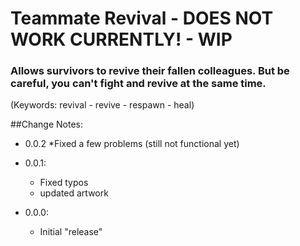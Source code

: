 # Teammate Revival - DOES NOT WORK CURRENTLY! - WIP

### Allows survivors to revive their fallen colleagues. But be careful, you can't fight and revive at the same time. 

(Keywords: revival - revive - respawn - heal)

##Change Notes:

* 0.0.2
    *Fixed a few problems (still not functional yet)

* 0.0.1:
    * Fixed typos
    * updated artwork

* 0.0.0:
    * Initial "release"
